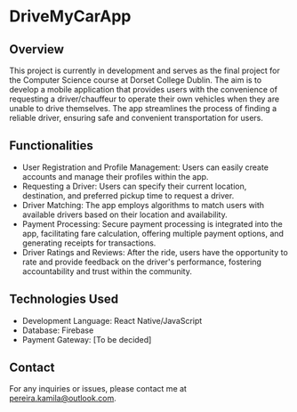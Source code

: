 # DriveMyCarApp

## Overview
This project is currently in development and serves as the final project for the Computer Science course at Dorset College Dublin. The aim is to develop a mobile application that provides users with the convenience of requesting a driver/chauffeur to operate their own vehicles when they are unable to drive themselves. The app streamlines the process of finding a reliable driver, ensuring safe and convenient transportation for users.

## Functionalities

- User Registration and Profile Management: Users can easily create accounts and manage their profiles within the app.
- Requesting a Driver: Users can specify their current location, destination, and preferred pickup time to request a driver.
- Driver Matching: The app employs algorithms to match users with available drivers based on their location and availability.
- Payment Processing: Secure payment processing is integrated into the app, facilitating fare calculation, offering multiple payment options, and generating receipts for transactions.
- Driver Ratings and Reviews: After the ride, users have the opportunity to rate and provide feedback on the driver's performance, fostering accountability and trust within the community.

## Technologies Used

- Development Language: React Native/JavaScript
- Database: Firebase
- Payment Gateway: [To be decided]

## Contact
For any inquiries or issues, please contact me at [pereira.kamila@outlook.com](mailto:pereira.kamila@outlook.com).